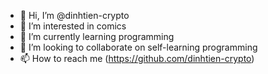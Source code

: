- 👋 Hi, I’m @dinhtien-crypto
- 👀 I’m interested in comics
- 🌱 I’m currently learning programming
- 💞️ I’m looking to collaborate on self-learning programming
- 📫 How to reach me (https://github.com/dinhtien-crypto)

<!---
dinhtien-crypto/dinhtien-crypto is a ✨ special ✨ repository because its `README.md` (this file) appears on your GitHub profile.
You can click the Preview link to take a look at your changes.
--->
